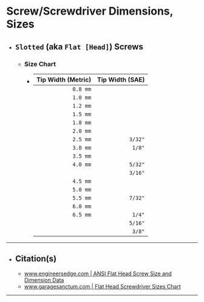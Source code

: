 <!-- https://github.com/mcavallo-git/Coding/blob/main/hardware/screws-screwdrivers/slotted-flat-head_dimensions-sizes.md -->

# Screw/Screwdriver Dimensions, Sizes

- ## `Slotted` (aka `Flat [Head]`) Screws
  - ### Size Chart
    - | Tip Width (Metric) | Tip Width (SAE) |
      | -----------------: | --------------: |
      |           `0.8 mm` |                 |
      |           `1.0 mm` |                 |
      |           `1.2 mm` |                 |
      |           `1.5 mm` |                 |
      |           `1.8 mm` |                 |
      |           `2.0 mm` |                 |
      |           `2.5 mm` |         `3/32"` |
      |           `3.0 mm` |          `1/8"` |
      |           `3.5 mm` |                 |
      |           `4.0 mm` |         `5/32"` |
      |                    |         `3/16"` |
      |           `4.5 mm` |                 |
      |           `5.0 mm` |                 |
      |           `5.5 mm` |         `7/32"` |
      |           `6.0 mm` |                 |
      |           `6.5 mm` |          `1/4"` |
      |                    |         `5/16"` |
      |                    |          `3/8"` |

***

- ## Citation(s)
  - [www.engineersedge.com | ANSI Flat Head Screw Size and Dimension Data](https://www.engineersedge.com/flat_head_screw.htm)
  - [www.garagesanctum.com | Flat Head Screwdriver Sizes Chart](https://www.garagesanctum.com/size-chart/screwdriver-sizes-chart/#ftoc-heading-1)

***
